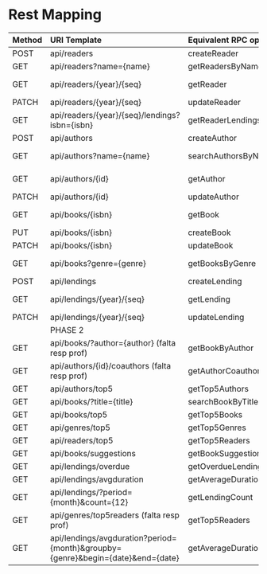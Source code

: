 # Rest Mapping


| Method | URI Template                                                                    | Equivalent RPC operation | Access                  |                                       
|:-------|:--------------------------------------------------------------------------------|--------------------------|-------------------------|
| POST   | api/readers                                                                     | createReader             | *Anon*                  |
| GET    | api/readers?name={name}                                                         | getReadersByName         | Librarian               |
| GET    | api/readers/{year}/{seq}                                                        | getReader                | Librarian, Reader(Self) |
| PATCH  | api/readers/{year}/{seq}                                                        | updateReader             | Reader(Self)            |
| GET    | api/readers/{year}/{seq}/lendings?isbn={isbn}                                   | getReaderLendingsByIsbn  | Reader(Self)            |
| POST   | api/authors                                                                     | createAuthor             | Librarian               |
| GET    | api/authors?name={name}                                                         | searchAuthorsByName      | Librarian, Reader       |
| GET    | api/authors/{id}                                                                | getAuthor                | Librarian, Reader       |
| PATCH  | api/authors/{id}                                                                | updateAuthor             | Librarian               |
| GET    | api/books/{isbn}                                                                | getBook                  | Librarian, Reader       |
| PUT    | api/books/{isbn}                                                                | createBook               | Librarian               |
| PATCH  | api/books/{isbn}                                                                | updateBook               | Librarian               |
| GET    | api/books?genre={genre}                                                         | getBooksByGenre          | Librarian, Reader       |
| POST   | api/lendings                                                                    | createLending            | Librarian               |
| GET    | api/lendings/{year}/{seq}                                                       | getLending               | Librarian, Reader(Self) |
| PATCH  | api/lendings/{year}/{seq}                                                       | updateLending            | Reader(Self)            |
|        | PHASE 2                                                                         |                          |                         |
| GET    | api/books/?author={author} (falta resp prof)                                    | getBookByAuthor          | Reader                  |
| GET    | api/authors/{id}/coauthors (falta resp prof)                                    | getAuthorCoauthors       | Reader                  |
| GET    | api/authors/top5                                                                | getTop5Authors           | Reader                  |
| GET    | api/books/?title={title}                                                        | searchBookByTitle        | Reader                  |
| GET    | api/books/top5                                                                  | getTop5Books             | Librarian               |
| GET    | api/genres/top5                                                                 | getTop5Genres            | Librarian               |
| GET    | api/readers/top5                                                                | getTop5Readers           | Librarian               |
| GET    | api/books/suggestions                                                           | getBookSuggestions       | Reader(Self)            |
| GET    | api/lendings/overdue                                                            | getOverdueLendings       | Librarian               |
| GET    | api/lendings/avgduration                                                        | getAverageDuration       | Librarian               |
| GET    | api/lendings/?period={month}&count={12}                                         | getLendingCount          | Librarian               |
| GET    | api/genres/top5readers (falta resp prof)                                        | getTop5Readers           | Librarian               |
| GET    | api/lendings/avgduration?period={month}&groupby={genre}&begin={date}&end={date} | getAverageDuration       | Librarian               |

[//]: # (<img src="RestMapping-PSOFT_G1_Rest_Mapping.svg" alt="Rest Mapping Diagram">)